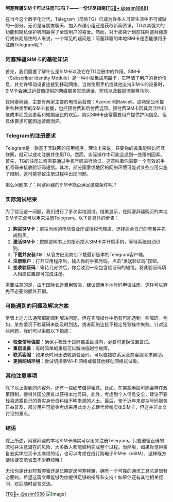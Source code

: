 **阿塞拜疆SIM卡可以注册TG吗？——一份详尽指南[[TG💪+ @esim1088](https://t.me/s/esim1088)]**

在当今这个数字化时代，Telegram（简称TG）已成为许多人日常生活中不可或缺的一部分。无论是与朋友聊天、加入兴趣小组还是获取新闻资讯，TG以其强大的功能和隐私保护机制赢得了全球用户的喜爱。然而，对于那些计划前往阿塞拜疆旅行或长期居住的人来说，一个常见的疑问是：阿塞拜疆的本地SIM卡是否能够用于注册Telegram呢？

### 阿塞拜疆SIM卡的基础知识

首先，我们需要了解什么是SIM卡以及它在TG注册中的作用。SIM卡（Subscriber Identity Module）是一种小型集成电路卡，它存储了用户的身份信息，并允许移动设备连接到移动网络。当你使用手机或其他支持SIM卡的设备时，SIM卡会通过运营商提供的网络服务实现通话、短信以及数据流量等功能。

在阿塞拜疆，主要有两家主要的电信运营商：Azercell和Bakcell。这两家公司提供各种类型的SIM卡套餐，包括预付费和后付费选项。预付费SIM卡因其灵活性和低成本而受到游客和短期居民的欢迎。购买SIM卡通常需要用户提供护照信息，但具体要求可能因运营商而异。

### Telegram的注册要求

Telegram是一款基于互联网的应用程序，理论上来说，只要你的设备能够访问互联网，就可以成功注册并使用TG。然而，实际操作中可能会遇到一些限制因素。首先，TG的注册过程需要通过手机号码进行验证。这意味着你需要一个有效的手机号码来接收验证码短信。其次，部分国家或地区的网络环境可能对某些应用实施了限制，这可能导致注册过程中出现问题。

那么问题来了：阿塞拜疆的SIM卡能否满足这些条件呢？

### 实际测试结果

为了验证这一问题，我们进行了多次实地测试。结果显示，在阿塞拜疆购买的本地SIM卡完全可以用来注册Telegram。以下是具体的步骤：

1. **购买SIM卡**：前往当地的电信营业厅或授权代理店，选择适合自己的套餐并完成购买。
2. **激活SIM卡**：按照说明书上的指示插入SIM卡并开启手机，等待系统自动识别。
3. **下载并安装TG**：从官方应用商店下载最新版本的Telegram客户端。
4. **注册账户**：打开应用程序后，输入你的手机号码，点击“发送验证码”按钮。
5. **接收验证码**：等待几分钟后，你会收到一条包含验证码的短信。将此验证码填入相应位置即可完成注册。

需要注意的是，由于国际长途费用较高，建议使用本地号码申请注册，这样可以避免不必要的额外开销。

### 可能遇到的问题及解决方案

尽管上述方法通常都能顺利解决问题，但在实际操作中仍有可能遇到一些障碍。例如，某些情况下验证码未能及时到达，或者网络连接不稳定导致操作失败。针对这些问题，我们可以采取以下措施：

- **检查信号强度**：确保手机处于良好覆盖区域内，必要时更换位置尝试。
- **重启设备**：有时简单的重启可以解决临时性故障。
- **联系客服**：如果长时间无法收到验证码，可以直接联系运营商客服寻求帮助。
- **更换网络环境**：尝试切换至Wi-Fi网络或者其他移动网络试试看。

### 其他注意事项

除了以上提到的内容外，还有一些细节值得留意。比如，在某些地区可能会存在政策限制，使得外国公民难以获得本地号码。此外，考虑到个人信息安全，建议不要轻易透露自己的真实身份资料给不明来源的人士。最后，鉴于近年来虚拟号码服务日益普及，部分用户可能会考虑采用此类方式替代传统实体SIM卡，但这并非本文讨论的重点。

### 结语

综上所述，阿塞拜疆的本地SIM卡确实可以用来注册Telegram。只要遵循正确的流程并注意潜在的风险，大多数人都能顺利完成整个过程。当然啦，如果你觉得亲自去实体店买卡太麻烦的话，也可以考虑在线订购电子SIM卡（eSIM），这样既方便快捷又能省去不少麻烦哦！

无论你是计划短暂停留还是长期定居阿塞拜疆，拥有一个可靠的通讯工具总是很有必要的。希望这篇文章能够为你提供足够的指导和支持！如果你还有其他相关疑问，欢迎随时留言交流。

[[TG💪+ @esim1088](https://t.me/s/esim1088) ![Image](https://i.postimg.cc/4NQfJmqS/Snipaste-2025-05-13-00-14-12.png)]